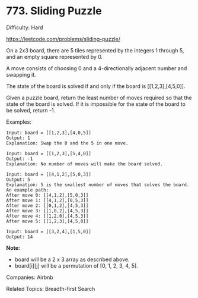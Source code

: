 # 773. Sliding Puzzle

Difficulty: Hard

https://leetcode.com/problems/sliding-puzzle/

On a 2x3 board, there are 5 tiles represented by the integers 1 through 5, and an empty square represented by 0.

A move consists of choosing 0 and a 4-directionally adjacent number and swapping it.

The state of the board is solved if and only if the board is [[1,2,3],[4,5,0]].

Given a puzzle board, return the least number of moves required so that the state of the board is solved. If it is impossible for the state of the board to be solved, return -1.

Examples:
```
Input: board = [[1,2,3],[4,0,5]]
Output: 1
Explanation: Swap the 0 and the 5 in one move.
```
```
Input: board = [[1,2,3],[5,4,0]]
Output: -1
Explanation: No number of moves will make the board solved.
```
```
Input: board = [[4,1,2],[5,0,3]]
Output: 5
Explanation: 5 is the smallest number of moves that solves the board.
An example path:
After move 0: [[4,1,2],[5,0,3]]
After move 1: [[4,1,2],[0,5,3]]
After move 2: [[0,1,2],[4,5,3]]
After move 3: [[1,0,2],[4,5,3]]
After move 4: [[1,2,0],[4,5,3]]
After move 5: [[1,2,3],[4,5,0]]
```
```
Input: board = [[3,2,4],[1,5,0]]
Output: 14
```
**Note:**

* board will be a 2 x 3 array as described above.
* board[i][j] will be a permutation of [0, 1, 2, 3, 4, 5].

Companies: Airbnb

Related Topics: Breadth-first Search
